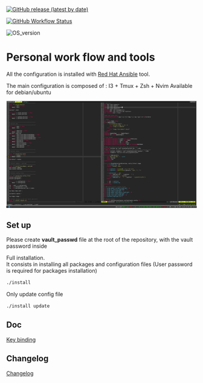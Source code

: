 [![GitHub release (latest by date)](https://img.shields.io/github/v/release/benoit-bst/dotfiles)](https://github.com/benoit-bst/dotfiles/tags)

[![GitHub Workflow Status](https://img.shields.io/github/workflow/status/benoit-bst/dotfiles/CI%20workflow)](https://github.com/benoit-bst/dotfiles/actions?query=workflow%3A%22CI+workflow%22)

![OS_version](https://img.shields.io/badge/OS-ubuntu%2020.04-yellowgreen)

# Personal work flow and tools

All the configuration is installed with
 [Red Hat Ansible](https://github.com/ansible/ansible) tool.

The main configuration is composed of : I3 + Tmux + Zsh + Nvim
Available for debian/ubuntu

![config_screenshot](config_screenshot.png)

## Set up

Please create **vault_passwd** file at the root of the repository,
 with the vault password inside

Full installation.<br>
It consists in installing all packages and
 configuration files (User password is required for packages installation)

```bash
./install
```

Only update config file

``` bash
./install update
```

## Doc

[Key binding](https://github.com/benoit-bst/dotfiles/blob/master/keybinding.md)

## Changelog

[Changelog](https://github.com/benoit-bst/dotfiles/blob/master/changelog.md)
